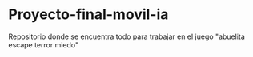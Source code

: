 # Proyecto-final-movil-ia
Repositorio donde se encuentra todo para trabajar en el juego "abuelita escape terror miedo" 
